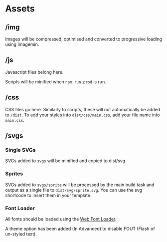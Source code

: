 # Assets

## /img

Images will be compressed, optimised and converted to progressive loading using Imagemin.

## /js

Javascript files belong here.

Scripts will be minified when `npm run prod` is run.

## /css

CSS files go here. Similarly to scripts, these will not automatically be added to `/dist`. To add your styles into `dist/css/main.css`, add your file name into `main.css`.

## /svgs

### Single SVGs

SVGs added to `svgs` will be minified and copied to dist/svg.

### Sprites

SVGs added to `svgs/sprite` will be processed by the main build task and output as a single file to `dist/svg/sprite.svg`. You can use the svg shortcode to insert them in your template.

### Font Loader

All fonts should be loaded using the [Web Font Loader](https://github.com/typekit/webfontloader).

A theme option has been added (In Advanced) to disable FOUT (Flash of un-styled text).
